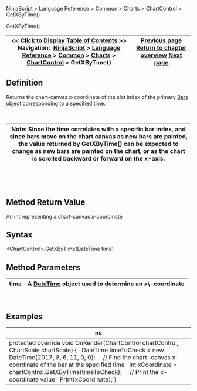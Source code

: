 ﻿


NinjaScript \> Language Reference \> Common \> Charts \> ChartControl \> GetXByTime()






















GetXByTime()







| \<\< [Click to Display Table of Contents](getxbytime.md) \>\> **Navigation:**     [NinjaScript](ninjascript.md) \> [Language Reference](language_reference_wip.md) \> [Common](common.md) \> [Charts](chart.md) \> [ChartControl](chartcontrol.md) \> GetXByTime() | [Previous page](getxbybarindex.md) [Return to chapter overview](chartcontrol.md) [Next page](chartcontrol_indicators.md) |
| --- | --- |











## Definition


Returns the chart\-canvas x\-coordinate of the slot index of the primary [Bars](bars.md) object corresponding to a specified time. 


 




| Note: Since the time correlates with a specific bar index, and since bars move on the chart canvas as new bars are painted, the value returned by GetXByTime() can be expected to change as new bars are painted on the chart, or as the chart is scrolled backward or forward on the x\-axis. |
| --- |



 


 


## Method Return Value


An int representing a chart\-canvas x\-coordinate


## 


## Syntax


\<ChartControl\>.GetXByTime(DateTime time)


## 


## Method Parameters




| time | A [DateTime](https://msdn.microsoft.com/en-us/library/system.datetime(v=vs.110).aspx) object used to determine an x\-coordinate |
| --- | --- |



 


## 


## Examples




| ns |
| --- |
| protected override void OnRender(ChartControl chartControl, ChartScale chartScale) {    DateTime timeToCheck \= new DateTime(2017, 8, 6, 11, 0, 0);      // Find the chart\-canvas x\-coordinate of the bar at the specified time     int xCoordinate \= chartControl.GetXByTime(timeToCheck);      // Print the x\-coordinate value    Print(xCoordinate); } |









